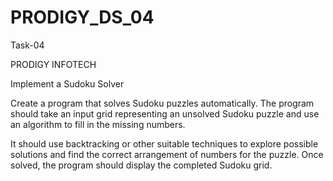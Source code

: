 # PRODIGY_DS_04

Task-04


PRODIGY INFOTECH

Implement a Sudoku Solver

Create a program that solves Sudoku puzzles automatically. The program should take an input grid representing an unsolved Sudoku puzzle and use an algorithm to fill in the missing numbers.

It should use backtracking or other suitable techniques to explore possible solutions and find the correct arrangement of numbers for the puzzle. Once solved, the program should display the completed Sudoku grid.
